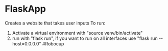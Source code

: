 # FlaskApp
Creates a website that takes user inputs
To run: 
1. Activate a virtual environment with "source venv/bin/activate"
2. run with "flask run", if you want to run on all interfaces use "flask run --host=0.0.0.0"
#Robocup
